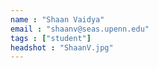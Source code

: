 ```yaml
---
name : "Shaan Vaidya"
email : "shaanv@seas.upenn.edu"
tags : ["student"]
headshot : "ShaanV.jpg"
---
```

